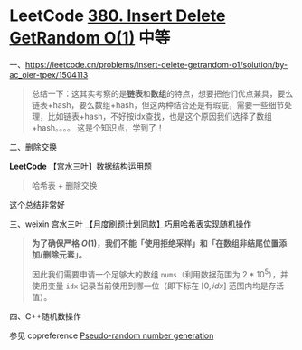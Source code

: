 # LeetCode [380. Insert Delete GetRandom O(1)](https://leetcode.cn/problems/insert-delete-getrandom-o1/) 中等

一、https://leetcode.cn/problems/insert-delete-getrandom-o1/solution/by-ac_oier-tpex/1504113

> 总结一下：这其实考察的是**链表**和**数组**的特点，想要把他们优点兼具，要么链表+hash，要么数组+hash，但这两种结合还是有瑕疵，需要一些细节处理，比如链表+hash，不好按idx查找，也是这个原因我们选择了数组+hash。。。。 这是个知识点，学到了！

二、删除交换

**LeetCode** [【宫水三叶】数据结构运用题](https://leetcode.cn/problems/insert-delete-getrandom-o1/solution/by-ac_oier-tpex/) 

> 哈希表 + 删除交换

这个总结非常好



三、weixin 宫水三叶 [【月度刷题计划同款】巧用哈希表实现随机操作](https://mp.weixin.qq.com/s/bNFJT1JJcaFOi8iSnld22Q)

> **为了确保严格 $O(1)$，我们不能「使用拒绝采样」和「在数组非结尾位置添加/删除元素」。**
>
> 因此我们需要申请一个足够大的数组 `nums`（利用数据范围为 $2 * 10^5$），并使用变量 `idx` 记录当前使用到哪一位（即下标在 $[0, idx]$ 范围内均是存活值）。



四、C++随机数操作

参见 cppreference [Pseudo-random number generation](https://en.cppreference.com/w/cpp/numeric/random)

